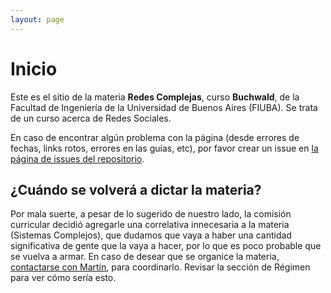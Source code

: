 ```yaml
---
layout: page
---
```


# Inicio

Este es el sitio de la materia **Redes Complejas**, curso **Buchwald**, de la Facultad de Ingeniería de la Universidad de Buenos Aires (FIUBA). Se trata de un curso acerca de Redes Sociales. 


En caso de encontrar algún problema con la página (desde errores de fechas, links rotos, errores en las guías, etc), por favor
crear un issue en [la página de issues del repositorio]({{site.github.repository_url}}/issues).


## ¿Cuándo se volverá a dictar la materia?

Por mala suerte, a pesar de lo sugerido de nuestro lado, la comisión curricular decidió agregarle una correlativa innecesaria a la materia (Sistemas Complejos), que dudamos que vaya a haber una cantidad significativa de gente que la vaya a hacer, por lo que es poco probable que se vuelva a armar. En caso de desear que se organice la materia, [contactarse con Martín](mailto:mbuchwald@fi.uba.ar), para coordinarlo. 
Revisar la sección de Régimen para ver cómo sería esto. 

